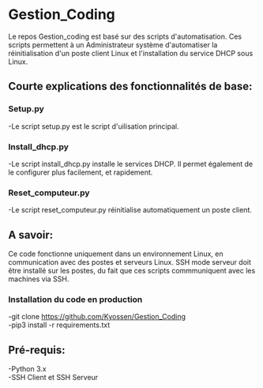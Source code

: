 # Gestion_Coding


Le repos Gestion_coding est basé sur des scripts d'automatisation.
Ces scripts permettent à un Administrateur système d'automatiser la réinitialisation d'un poste client Linux et l'installation du service DHCP sous Linux.


## Courte explications des fonctionnalités de base:

### Setup.py
-Le script setup.py est le script d'uilisation principal.

### Install_dhcp.py
-Le script install_dhcp.py installe le services DHCP. Il permet également de le configurer plus facilement, et rapidement.

### Reset_computeur.py
-Le script reset_computeur.py réinitialise automatiquement un poste client.


## A savoir:
Ce code fonctionne uniquement dans un environnement Linux, en communication avec des postes et serveurs Linux.
SSH mode serveur doit être installé sur les postes, du fait que ces scripts commmuniquent avec les machines via SSH.

### Installation du code en production
-git clone https://github.com/Kyossen/Gestion_Coding       
-pip3 install -r requirements.txt        

## Pré-requis:     
-Python 3.x       
-SSH Client et SSH Serveur  
